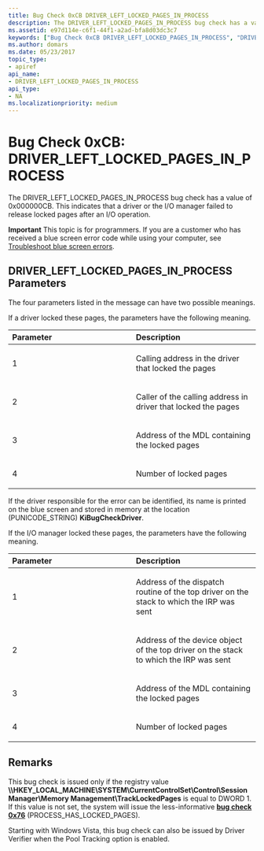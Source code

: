 ```yaml
---
title: Bug Check 0xCB DRIVER_LEFT_LOCKED_PAGES_IN_PROCESS
description: The DRIVER_LEFT_LOCKED_PAGES_IN_PROCESS bug check has a value of 0x000000CB. This indicates that a driver or the I/O manager failed to release locked pages after an I/O operation.
ms.assetid: e97d114e-c6f1-44f1-a2ad-bfa8d03dc3c7
keywords: ["Bug Check 0xCB DRIVER_LEFT_LOCKED_PAGES_IN_PROCESS", "DRIVER_LEFT_LOCKED_PAGES_IN_PROCESS"]
ms.author: domars
ms.date: 05/23/2017
topic_type:
- apiref
api_name:
- DRIVER_LEFT_LOCKED_PAGES_IN_PROCESS
api_type:
- NA
ms.localizationpriority: medium
---
```


# Bug Check 0xCB: DRIVER\_LEFT\_LOCKED\_PAGES\_IN\_PROCESS


The DRIVER\_LEFT\_LOCKED\_PAGES\_IN\_PROCESS bug check has a value of 0x000000CB. This indicates that a driver or the I/O manager failed to release locked pages after an I/O operation.

**Important** This topic is for programmers. If you are a customer who has received a blue screen error code while using your computer, see [Troubleshoot blue screen errors](https://windows.microsoft.com/windows-10/troubleshoot-blue-screen-errors).

## DRIVER\_LEFT\_LOCKED\_PAGES\_IN\_PROCESS Parameters


The four parameters listed in the message can have two possible meanings.

If a driver locked these pages, the parameters have the following meaning.

<table>
<colgroup>
<col width="50%" />
<col width="50%" />
</colgroup>
<thead>
<tr class="header">
<th align="left">Parameter</th>
<th align="left">Description</th>
</tr>
</thead>
<tbody>
<tr class="odd">
<td align="left"><p>1</p></td>
<td align="left"><p>Calling address in the driver that locked the pages</p></td>
</tr>
<tr class="even">
<td align="left"><p>2</p></td>
<td align="left"><p>Caller of the calling address in driver that locked the pages</p></td>
</tr>
<tr class="odd">
<td align="left"><p>3</p></td>
<td align="left"><p>Address of the MDL containing the locked pages</p></td>
</tr>
<tr class="even">
<td align="left"><p>4</p></td>
<td align="left"><p>Number of locked pages</p></td>
</tr>
</tbody>
</table>

 

If the driver responsible for the error can be identified, its name is printed on the blue screen and stored in memory at the location (PUNICODE\_STRING) **KiBugCheckDriver**.

If the I/O manager locked these pages, the parameters have the following meaning.

<table>
<colgroup>
<col width="50%" />
<col width="50%" />
</colgroup>
<thead>
<tr class="header">
<th align="left">Parameter</th>
<th align="left">Description</th>
</tr>
</thead>
<tbody>
<tr class="odd">
<td align="left"><p>1</p></td>
<td align="left"><p>Address of the dispatch routine of the top driver on the stack to which the IRP was sent</p></td>
</tr>
<tr class="even">
<td align="left"><p>2</p></td>
<td align="left"><p>Address of the device object of the top driver on the stack to which the IRP was sent</p></td>
</tr>
<tr class="odd">
<td align="left"><p>3</p></td>
<td align="left"><p>Address of the MDL containing the locked pages</p></td>
</tr>
<tr class="even">
<td align="left"><p>4</p></td>
<td align="left"><p>Number of locked pages</p></td>
</tr>
</tbody>
</table>

 

Remarks
-------

This bug check is issued only if the registry value **\\\\HKEY\_LOCAL\_MACHINE\\SYSTEM\\CurrentControlSet\\Control\\Session Manager\\Memory Management\\TrackLockedPages** is equal to DWORD 1. If this value is not set, the system will issue the less-informative [**bug check 0x76**](bug-check-0x76--process-has-locked-pages.md) (PROCESS\_HAS\_LOCKED\_PAGES).

Starting with Windows Vista, this bug check can also be issued by Driver Verifier when the Pool Tracking option is enabled.

 

 




